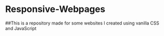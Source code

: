 # Responsive-Webpages

##This is a repository made for some websites I created using vanilla CSS and JavaScript
